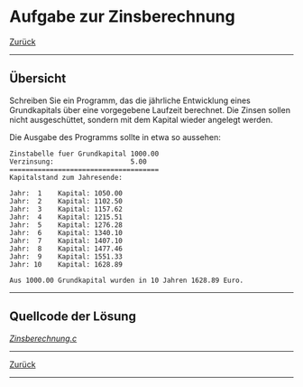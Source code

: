# Aufgabe zur Zinsberechnung

[Zurück](./../Exercises.md)

---

## Übersicht

Schreiben Sie ein Programm, das die jährliche Entwicklung eines Grundkapitals über eine vorgegebene Laufzeit berechnet. Die Zinsen sollen nicht ausgeschüttet, sondern mit dem Kapital wieder angelegt werden.

Die Ausgabe des Programms sollte in etwa so aussehen:

```
Zinstabelle fuer Grundkapital 1000.00
Verzinsung:                   5.00
=====================================
Kapitalstand zum Jahresende:

Jahr:  1    Kapital: 1050.00
Jahr:  2    Kapital: 1102.50
Jahr:  3    Kapital: 1157.62
Jahr:  4    Kapital: 1215.51
Jahr:  5    Kapital: 1276.28
Jahr:  6    Kapital: 1340.10
Jahr:  7    Kapital: 1407.10
Jahr:  8    Kapital: 1477.46
Jahr:  9    Kapital: 1551.33
Jahr: 10    Kapital: 1628.89

Aus 1000.00 Grundkapital wurden in 10 Jahren 1628.89 Euro.
```


---

## Quellcode der Lösung

[*Zinsberechnung.c*](./Zinsberechnung.c)<br />

---

[Zurück](./../Exercises.md)

---
